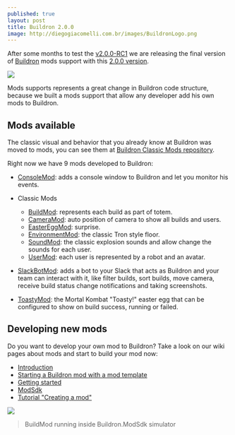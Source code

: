 ```yaml
---
published: true
layout: post
title: Buildron 2.0.0
image: http://diegogiacomelli.com.br/images/BuildronLogo.png
---
```


After some months to test the [v2.0.0-RC1](https://github.com/skahal/Buildron/releases/tag/v2.0.0-RC1) we are releasing the final version of [Buildron](https://github.com/skahal/Buildron/) mods support with this [2.0.0 version](https://github.com/skahal/Buildron/releases/tag/v2.0.0).

![](../images/BuildronLogo.png)

Mods supports represents a great change in Buildron code structure, because we built a mods support that allow any developer add his own mods to Buildron.

## Mods available
The classic visual and behavior that you already know at Buildron was moved to mods, you can see them at [Buildron Classic Mods repository](https://github.com/skahal/Buildron-Classic-Mods).

Right now we have 9 mods developed to Buildron:

* [ConsoleMod](https://github.com/giacomelli/Buildron-ConsoleMod/releases): adds a console window to Buildron and let you monitor his events.

* Classic Mods
	* [BuildMod](https://github.com/skahal/Buildron-Classic-Mods): represents each build as part of totem.
	* [CameraMod](https://github.com/skahal/Buildron-Classic-Mods): auto position of camera to show all builds and users.
	* [EasterEggMod](https://github.com/skahal/Buildron-Classic-Mods): surprise.
	* [EnvironmentMod](https://github.com/skahal/Buildron-Classic-Mods): the classic Tron style floor.
	* [SoundMod](https://github.com/skahal/Buildron-Classic-Mods): the classic explosion sounds and allow change the sounds for each user.
	* [UserMod](https://github.com/skahal/Buildron-Classic-Mods): each user is represented by a robot and an avatar.
* [SlackBotMod](https://github.com/giacomelli/Buildron.SlackBotMod/releases): adds a bot to your Slack that acts as Buildron and your team can interact with it, like filter builds, sort builds, move camera, receive build status change notifications and taking screenshots.

* [ToastyMod](https://github.com/skahal/Buildron-Mod-Samples): the Mortal Kombat "Toasty!" easter egg that can be configured to show on build success, running or failed.

## Developing new mods
Do you want to develop your own mod to Buildron? Take a look on our wiki pages about mods and start to build your mod now:

* [Introduction](https://github.com/skahal/buildron/wiki/mods-introduction)
* [Starting a Buildron mod with a mod template](http://diegogiacomelli.com.br/starting-a-buildron-mod-with-a-mod-template)
* [Getting started](https://github.com/skahal/buildron/wiki/mods-getting-started)
* [ModSdk](https://github.com/skahal/buildron/wiki/mods-ModSdk)
* [Tutorial "Creating a mod"](https://github.com/skahal/buildron/wiki/mods-tutorial-creating-a-mod)


![](../images/BuildronBuildMod.gif)

> BuildMod running inside Buildron.ModSdk simulator
